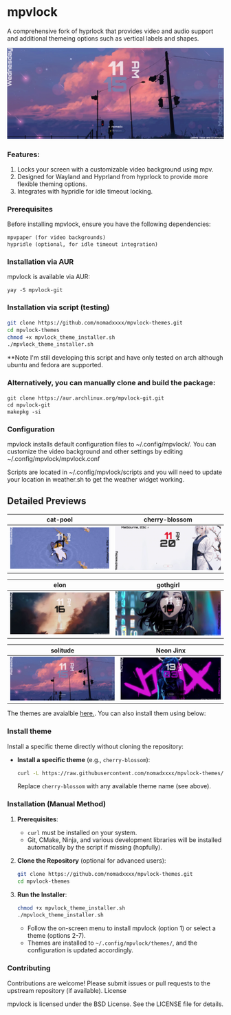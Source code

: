# mpvlock

A comprehensive fork of hyprlock that provides video and audio support and additional themeing options such as vertical labels and shapes.

![All Themes Preview](https://github.com/nomadxxxx/mpvlock-themes/blob/main/assets/solitude.png)

### Features:
1. Locks your screen with a customizable video background using mpv.
2. Designed for Wayland and Hyprland from hyprlock to provide more flexible theming options.
3. Integrates with hypridle for idle timeout locking.

### Prerequisites

Before installing mpvlock, ensure you have the following dependencies:

    mpvpaper (for video backgrounds)
    hypridle (optional, for idle timeout integration)

### Installation via AUR

mpvlock is available via AUR:
```
yay -S mpvlock-git
```

### Installation via script (testing)
```bash
git clone https://github.com/nomadxxxx/mpvlock-themes.git
cd mpvlock-themes
chmod +x mpvlock_theme_installer.sh
./mpvlock_theme_installer.sh
```
**Note I'm still developing this script and have only tested on arch although ubuntu and fedora are supported.
### Alternatively, you can manually clone and build the package:
```
git clone https://aur.archlinux.org/mpvlock-git.git
cd mpvlock-git
makepkg -si
```

### Configuration

mpvlock installs default configuration files to ~/.config/mpvlock/. You can customize the video background and other settings by editing ~/.config/mpvlock/mpvlock.conf

Scripts are located in ~/.config/mpvlock/scripts and you will need to update your location in weather.sh to get the weather widget working.

## Detailed Previews

| **cat-pool** | **cherry-blossom** |
|:--:|:--:|
| <img src="https://github.com/nomadxxxx/mpvlock-themes/blob/main/assets/cat-pool.png" width="500"> | <img src="https://github.com/nomadxxxx/mpvlock-themes/blob/main/assets/cherry-blossom.png" width="500"> |

| **elon** | **gothgirl** |
|:--:|:--:|
| <img src="https://github.com/nomadxxxx/mpvlock-themes/blob/main/assets/elon.png" width="500"> | <img src="https://github.com/nomadxxxx/mpvlock-themes/blob/main/assets/gothgirl.png" width="500"> |

| **solitude** | **Neon Jinx** |
|:--:|:--:|
| <img src="https://github.com/nomadxxxx/mpvlock-themes/blob/main/assets/solitude.png" width="500"> | <img src="https://github.com/nomadxxxx/mpvlock-themes/blob/main/assets/neon_jinx.png" width="500"> |

The themes are avaialble [here.](https://github.com/nomadxxxx/mpvlock-themes/tree/main). You can also install them using below:

### Install theme

Install a specific theme directly without cloning the repository:

- **Install a specific theme** (e.g., `cherry-blossom`):
  ```bash
  curl -L https://raw.githubusercontent.com/nomadxxxx/mpvlock-themes/main/mpvlock_theme_installer.sh | bash -s - -t cherry-blossom
  ```
  Replace `cherry-blossom` with any available theme name (see above).
### Installation (Manual Method)

1. **Prerequisites**:
   - `curl` must be installed on your system.
   - Git, CMake, Ninja, and various development libraries will be installed automatically by the script if missing (hopfully).

2. **Clone the Repository** (optional for advanced users):
   ```bash
   git clone https://github.com/nomadxxxx/mpvlock-themes.git
   cd mpvlock-themes
   ```

3. **Run the Installer**:
   ```bash
   chmod +x mpvlock_theme_installer.sh
   ./mpvlock_theme_installer.sh
   ```
   - Follow the on-screen menu to install mpvlock (option 1) or select a theme (options 2-7).
   - Themes are installed to `~/.config/mpvlock/themes/`, and the configuration is updated accordingly.

### Contributing

Contributions are welcome! Please submit issues or pull requests to the upstream repository (if available).
License

mpvlock is licensed under the BSD License. See the LICENSE file for details.
